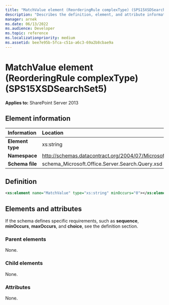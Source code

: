```yaml
---
title: "MatchValue element (ReorderingRule complexType) (SPS15XSDSearchSet5)"
description: "Describes the definition, element, and attribute information for the MatchValue element (ReorderingRule complexType) (SPS15XSDSearchSet5)."
manager: arnek
ms.date: 06/13/2022
ms.audience: Developer
ms.topic: reference
ms.localizationpriority: medium
ms.assetid: bee7e95b-5fca-c51a-a6c3-69a2b8cbae9a
---
```


# MatchValue element (ReorderingRule complexType) (SPS15XSDSearchSet5)

**Applies to:** SharePoint Server 2013

## Element information

|Information|Location|
|:-----|:-----|
|**Element type**|xs:string|
|**Namespace**|http://schemas.datacontract.org/2004/07/Microsoft.Office.Server.Search.Query|
|**Schema file**|schema_Microsoft.Office.Server.Search.Query.xsd|

## Definition

```XML
<xs:element name="MatchValue" type="xs:string" minOccurs="0"></xs:element>

```

## Elements and attributes

If the schema defines specific requirements, such as **sequence**, **minOccurs**, **maxOccurs**, and **choice**, see the definition section.

### Parent elements

None.

### Child elements

None.

### Attributes

None.
